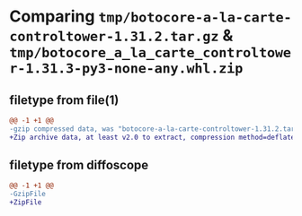 # Comparing `tmp/botocore-a-la-carte-controltower-1.31.2.tar.gz` & `tmp/botocore_a_la_carte_controltower-1.31.3-py3-none-any.whl.zip`

## filetype from file(1)

```diff
@@ -1 +1 @@
-gzip compressed data, was "botocore-a-la-carte-controltower-1.31.2.tar", last modified: Wed Jul 12 01:44:26 2023, max compression
+Zip archive data, at least v2.0 to extract, compression method=deflate
```

## filetype from diffoscope

```diff
@@ -1 +1 @@
-GzipFile
+ZipFile
```

